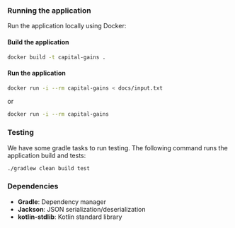 ### Running the application

Run the application locally using Docker:

#### Build the application

```bash
docker build -t capital-gains .
```

#### Run the application

```bash
docker run -i --rm capital-gains < docs/input.txt
```

or

```bash
docker run -i --rm capital-gains
```


### Testing

We have some gradle tasks to run testing. The following command runs the application build and tests:

```bash
./gradlew clean build test
```

### Dependencies

* **Gradle**: Dependency manager
* **Jackson**: JSON serialization/deserialization
* **kotlin-stdlib**: Kotlin standard library